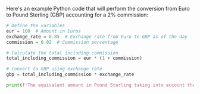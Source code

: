 Here's an example Python code that will perform the conversion from Euro to Pound Sterling (GBP) accounting for a 2% commission:

```python
# Define the variables
eur = 100  # Amount in Euros
exchange_rate = 0.85  # Exchange rate from Euro to GBP as of the day
commission = 0.02  # Commission percentage

# Calculate the total including commission
total_including_commission = eur * (1 + commission)

# Convert to GBP using exchange rate
gbp = total_including_commission * exchange_rate

print(f'The equivalent amount in Pound Sterling taking into account the commission is: {gbp}')
```